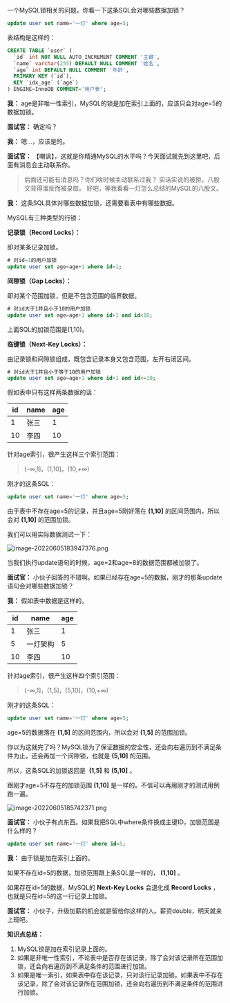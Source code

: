 一个MySQL锁相关的问题，你看一下这条SQL会对哪些数据加锁？
```sql
update user set name='一灯' where age=5;
```
表结构是这样的：
```sql
CREATE TABLE `user` (
  `id` int NOT NULL AUTO_INCREMENT COMMENT '主键',
  `name` varchar(255) DEFAULT NULL COMMENT '姓名',
  `age` int DEFAULT NULL COMMENT '年龄',
  PRIMARY KEY (`id`),
  KEY `idx_age` (`age`)
) ENGINE=InnoDB COMMENT='用户表';
```

**我：** age是非唯一性索引，MySQL的锁是加在索引上面的，应该只会对age=5的数据加锁。

**面试官：** 确定吗？

**我：** 嗯...，应该是的。

**面试官：** 【嘲讽】，这就是你精通MySQL的水平吗？今天面试就先到这里吧，后面有消息会主动联系你。

> 后面还可能有消息吗？你们啥时候主动联系过我？
实话实说的被拒，八股文背得溜反而被录取。
好吧，等我看看一灯怎么总结的MySQL的八股文。


**我：** 这条SQL具体对哪些数据加锁，还需要看表中有哪些数据。

MySQL有三种类型的行锁：

**记录锁（Record Locks）：**

即对某条记录加锁。

```sql
# 对id=1的用户加锁
update user set age=age+1 where id=1;
```

**间隙锁（Gap Locks）：**

即对某个范围加锁，但是不包含范围的临界数据。

```sql
# 对id大于1并且小于10的用户加锁
update user set age=age+1 where id>1 and id<10;
```

上面SQL的加锁范围是(1,10)。

**临键锁（Next-Key Locks）：**

由记录锁和间隙锁组成，既包含记录本身又包含范围，左开右闭区间。

```sql
# 对id大于1并且小于等于10的用户加锁
update user set age=age+1 where id>1 and id<=10;
```

假如表中只有这样两条数据的话：

| id | name | age |
| --- | --- | --- |
| 1 | 张三 | 1 |
| 10 | 李四 | 10 |


针对age索引，很产生这样三个索引范围：

> (-∞,1]，(1,10]，(10,+∞)


刚才的这条SQL：

```sql
update user set name='一灯' where age=5;
```

由于表中不存在age=5的记录，并且age=5刚好落在 **(1,10]** 的区间范围内，所以会对 **(1,10]** 的范围加锁。

我们可以用实际数据测试一下：

![image-20220605183947376.png](https://cdn.nlark.com/yuque/0/2023/png/12651402/1686487208749-a42f157a-a2f4-4b57-9c75-b18c8cfc2eb5.png#averageHue=%23f0efef&clientId=u04ab60e2-97cd-4&from=paste&height=347&id=u48699890&originHeight=347&originWidth=979&originalType=binary&ratio=1&rotation=0&showTitle=false&size=87544&status=done&style=none&taskId=u29c68384-4797-47de-9552-8b598d781c1&title=&width=979)

当我们执行update语句的时候，age=2和age=8的数据范围都被加锁了。

**面试官：** 小伙子回答的不错啊。如果已经存在age=5的数据，刚才的那条update语句会对哪些数据加锁？

**我：** 假如表中数据是这样的。

| id | name | age |
| --- | --- | --- |
| 1 | 张三 | 1 |
| 5 | 一灯架构 | 5 |
| 10 | 李四 | 10 |


针对age索引，很产生这样四个索引范围：

> (-∞,1]，(1,5]，(5,10]，(10,+∞)


刚才的这条SQL：

```sql
update user set name='一灯' where age=5;
```

age=5的数据落在 **(1,5]** 的区间范围内，所以会对 **(1,5]** 的范围加锁。

你以为这就完了吗？MySQL锁为了保证数据的安全性，还会向右遍历到不满足条件为止，还会再加一个间隙锁，也就是 **(5,10]** 的范围。

所以，这条SQL的加锁返回是  **(1,5]** 和 **(5,10]** 。

跟刚才age=5不存在的加锁范围 **(1,10]** 是一样的。不信可以再用刚才的测试用例跑一遍。

![image-20220605185742371.png](https://cdn.nlark.com/yuque/0/2023/png/12651402/1686487219631-3201dfdf-1a30-4361-8c99-c579b8b7e8ea.png#averageHue=%23f0efef&clientId=u04ab60e2-97cd-4&from=paste&height=347&id=ua95eb4a9&originHeight=347&originWidth=979&originalType=binary&ratio=1&rotation=0&showTitle=false&size=87544&status=done&style=none&taskId=ud4c08f3b-67bb-4c7f-95e8-2e066995b85&title=&width=979)

**面试官：** 小伙子有点东西。如果我把SQL中where条件换成主键ID，加锁范围是什么样的？

```sql
update user set name='一灯' where id=5;
```

**我：** 由于锁是加在索引上面的。

如果不存在id=5的数据，加锁范围跟上条SQL是一样的， **(1,10]** 。

如果存在id=5的数据，MySQL的 **Next-Key Locks** 会退化成 **Record Locks** ，也就是只在id=5的这一行记录上加锁。

**面试官：** 小伙子，升级加薪的机会就是留给你这样的人。薪资double，明天就来上班吧。

**知识点总结：**

1. MySQL锁是加在索引记录上面的。
2. 如果是非唯一性索引，不论表中是否存在该记录，除了会对该记录所在范围加锁，还会向右遍历到不满足条件的范围进行加锁。
3. 如果是唯一索引，如果表中存在该记录，只对该行记录加锁。如果表中不存在该记录，除了会对该记录所在范围加锁，还会向右遍历到不满足条件的范围进行加锁。
